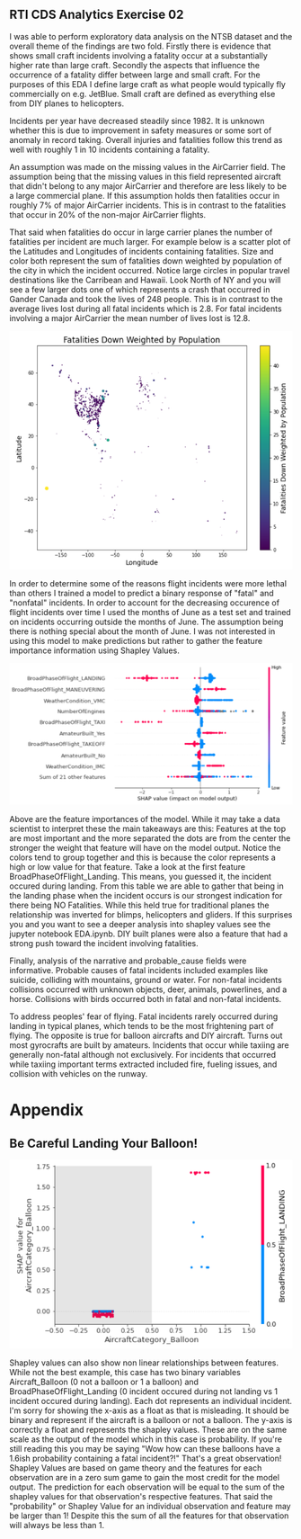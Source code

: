 ## RTI CDS Analytics Exercise 02
I was able to perform exploratory data analysis on the NTSB dataset and the overall theme of the findings are two fold.  Firstly there is evidence that shows small craft incidents involving a fatality occur at a substantially higher rate than large craft.  Secondly the aspects that influence the occurrence of a fatality differ between large and small craft.  For the purposes of this EDA I define large craft as what people would typically fly commercially on e.g. JetBlue.  Small craft are defined as everything else from DIY planes to helicopters.

Incidents per year have decreased steadily since 1982.  It is unknown whether this is due to improvement in safety measures or some sort of anomaly in record taking.  Overall injuries and fatalities follow this trend as well with roughly 1 in 10 incidents containing a fatality.

An assumption was made on the missing values in the AirCarrier field. The assumption being that the missing values in this field represented aircraft that didn't belong to any major AirCarrier and therefore are less likely to be a large commercial plane.  If this assumption holds then fatalities occur in roughly 7% of major AirCarrier incidents.  This is in contrast to the fatalities that occur in 20% of the non-major AirCarrier flights.

That said when fatalities do occur in large carrier planes the number of fatalities per incident are much larger.  For example below is a scatter plot of the Latitudes and Longitudes of incidents containing fatalities.  Size and color both represent the sum of fatalities down weighted by population of the city in which the incident occurred.  Notice large circles in popular travel destinations like the Carribean and Hawaii.  Look North of NY and you will see a few larger dots one of which represents a crash that occurred in Gander Canada and took the lives of 248 people.  This is in contrast to the average lives lost during all fatal incidents which is 2.8.  For fatal incidents involving a major AirCarrier the mean number of lives lost is 12.8.

![Figure1](imgs/map.png "LatLong Plot")

In order to determine some of the reasons flight incidents were more lethal than others I trained a model to predict a binary response of "fatal" and "nonfatal" incidents. In order to account for the decreasing occurence of flight incidents over time I used the months of June as a test set and trained on incidents occurring outside the months of June.  The assumption being there is nothing special about the month of June.  I was not interested in using this model to make predictions but rather to gather the feature importance information using Shapley Values.

![Figure2](imgs/FeatureImportance.png "Shapley Value Feature Importance")

Above are the feature importances of the model.  While it may take a data scientist to interpret these the main takeaways are this:  Features at the top are most important and the more separated the dots are from the center the stronger the weight that feature will have on the model output.  Notice the colors tend to group together and this is because the color represents a high or low value for that feature.  Take a look at the first feature BroadPhaseOfFlight_Landing.  This means, you guessed it, the incident occured during landing.  From this table we are able to gather that being in the landing phase when the incident occurs is our strongest indication for there being NO Fatalities.  While this held true for traditional planes the relationship was inverted for blimps, helicopters and gliders.  If this surprises you and you want to see a deeper analysis into shapley values see the jupyter notebook EDA.ipynb.  DIY built planes were also a feature that had a strong push toward the incident involving fatalities.

Finally, analysis of the narrative and probable_cause fields were informative.  Probable causes of fatal incidents included examples like suicide, colliding with mountains, ground or water.  For non-fatal incidents collisions occurred with unknown objects, deer, animals, powerlines, and a horse.  Collisions with birds occurred both in fatal and non-fatal incidents.

To address peoples' fear of flying.  Fatal incidents rarely occurred during landing in typical planes, which tends to be the most frightening part of flying.  The opposite is true for balloon aircrafts and DIY aircraft. Turns out most gyrocrafts are built by amateurs.  Incidents that occur while taxiing are generally non-fatal although not exclusively.  For incidents that occurred while taxiing important terms extracted included fire, fueling issues, and collision with vehicles on the runway.


# Appendix

## Be Careful Landing Your Balloon!
![Figure3](imgs/BalloonLanding.png "The danges of landing a balloon")

Shapley values can also show non linear relationships between features.  While not the best example, this case has two binary variables Aircraft_Balloon (0 not a balloon or 1 a balloon) and BroadPhaseOfFlight_Landing (0 incident occured during not landing vs 1 incident occured during landing).  Each dot represents an individual incident.  I'm sorry for showing the x-axis as a float as that is misleading.  It should be binary and represent if the aircraft is a balloon or not a balloon.  The y-axis is correctly a float and represents the shapley values.  These are on the same scale as the output of the model which in this case is probability.  If you're still reading this you may be saying "Wow how can these balloons have a 1.6ish probability containing a fatal incident?!" That's a great observation!  Shapley Values are based on game theory and the features for each observation are in a zero sum game to gain the most credit for the model output.  The prediction for each observation will be equal to the sum of the shapley values for that observation's respective features.  That said the "probability" or Shapley Value for an individual observation and feature may be larger than 1!  Despite this the sum of all the features for that observation will always be less than 1.
